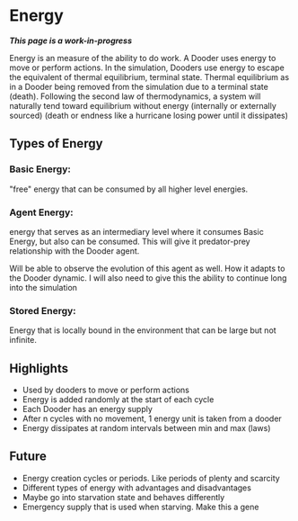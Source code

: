 # Energy

***This page is a work-in-progress***

Energy is an measure of the ability to do work. A Dooder uses energy to move or perform actions. In the simulation, Dooders use energy to escape the equivalent of thermal equilibrium, terminal state. Thermal equilibrium as in a Dooder being removed from the simulation due to a terminal state (death). Following the second law of thermodynamics, a system will naturally tend toward equilibrium without energy (internally or externally sourced) (death or endness like a hurricane losing power until it dissipates)

## Types of Energy

### Basic Energy: 
"free" energy that can be consumed by all higher level energies.

### Agent Energy: 
energy that serves as an intermediary level where it consumes Basic Energy, but also can be consumed. This will give it predator-prey relationship with the Dooder agent.

Will be able to observe the evolution of this agent as well.
How it adapts to the Dooder dynamic.
I will also need to give this the ability to continue long into the simulation

### Stored Energy: 
Energy that is locally bound in the environment that can be large but not infinite.

## Highlights

* Used by dooders to move or perform actions
* Energy is added randomly at the start of each cycle
* Each Dooder has an energy supply
* After n cycles with no movement, 1 energy unit is taken from a dooder
* Energy dissipates at random intervals between min and max (laws)

## Future

* Energy creation cycles or periods. Like periods of plenty and scarcity
* Different types of energy with advantages and disadvantages
* Maybe go into starvation state and behaves differently
* Emergency supply that is used when starving. Make this a gene

